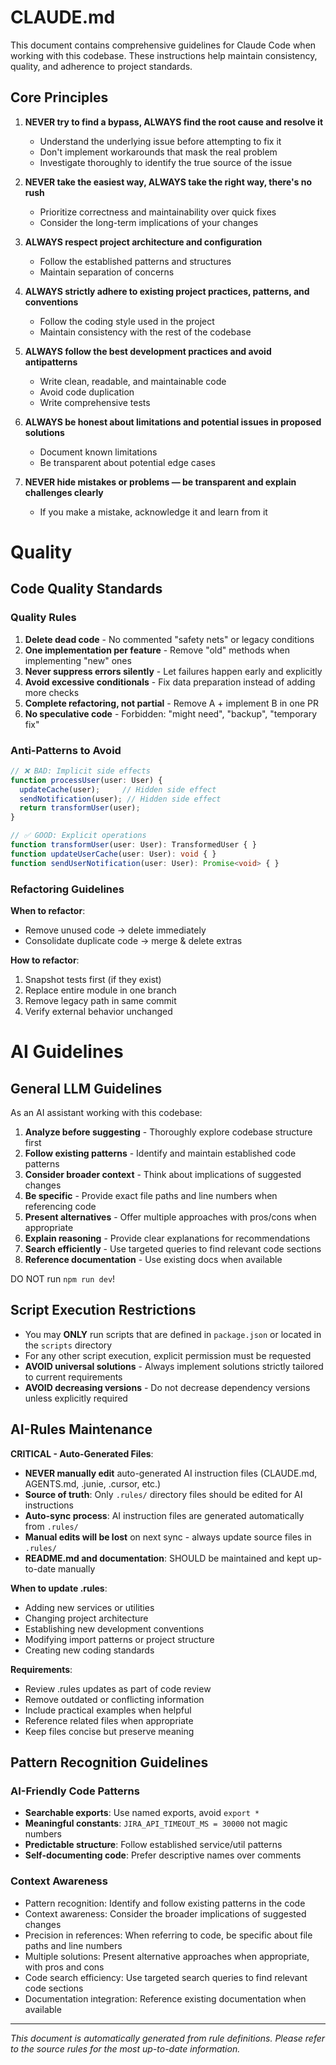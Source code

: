 # CLAUDE.md

This document contains comprehensive guidelines for Claude Code when working with this codebase. These instructions help maintain consistency, quality, and adherence to project standards.

## Core Principles

1. **NEVER try to find a bypass, ALWAYS find the root cause and resolve it**
   - Understand the underlying issue before attempting to fix it
   - Don't implement workarounds that mask the real problem
   - Investigate thoroughly to identify the true source of the issue

2. **NEVER take the easiest way, ALWAYS take the right way, there's no rush**
   - Prioritize correctness and maintainability over quick fixes
   - Consider the long-term implications of your changes

3. **ALWAYS respect project architecture and configuration**
   - Follow the established patterns and structures
   - Maintain separation of concerns

4. **ALWAYS strictly adhere to existing project practices, patterns, and conventions**
   - Follow the coding style used in the project
   - Maintain consistency with the rest of the codebase

5. **ALWAYS follow the best development practices and avoid antipatterns**
   - Write clean, readable, and maintainable code
   - Avoid code duplication
   - Write comprehensive tests

6. **ALWAYS be honest about limitations and potential issues in proposed
   solutions**
   - Document known limitations
   - Be transparent about potential edge cases

7. **NEVER hide mistakes or problems — be transparent and explain challenges clearly**
   - If you make a mistake, acknowledge it and learn from it

# Quality

## Code Quality Standards

### Quality Rules
1. **Delete dead code** - No commented "safety nets" or legacy conditions
2. **One implementation per feature** - Remove "old" methods when implementing "new" ones  
3. **Never suppress errors silently** - Let failures happen early and explicitly
4. **Avoid excessive conditionals** - Fix data preparation instead of adding more checks
5. **Complete refactoring, not partial** - Remove A + implement B in one PR
6. **No speculative code** - Forbidden: "might need", "backup", "temporary fix"

### Anti-Patterns to Avoid
```typescript
// ❌ BAD: Implicit side effects
function processUser(user: User) {
  updateCache(user);     // Hidden side effect
  sendNotification(user); // Hidden side effect
  return transformUser(user);
}

// ✅ GOOD: Explicit operations
function transformUser(user: User): TransformedUser { }
function updateUserCache(user: User): void { }
function sendUserNotification(user: User): Promise<void> { }
```

### Refactoring Guidelines
**When to refactor**:
- Remove unused code → delete immediately
- Consolidate duplicate code → merge & delete extras

**How to refactor**:
1. Snapshot tests first (if they exist)
2. Replace entire module in one branch
3. Remove legacy path in same commit  
4. Verify external behavior unchanged

# AI Guidelines

## General LLM Guidelines

As an AI assistant working with this codebase:

1. **Analyze before suggesting** - Thoroughly explore codebase structure first
2. **Follow existing patterns** - Identify and maintain established code patterns  
3. **Consider broader context** - Think about implications of suggested changes
4. **Be specific** - Provide exact file paths and line numbers when referencing code
5. **Present alternatives** - Offer multiple approaches with pros/cons when appropriate
6. **Explain reasoning** - Provide clear explanations for recommendations
7. **Search efficiently** - Use targeted queries to find relevant code sections
8. **Reference documentation** - Use existing docs when available

DO NOT run `npm run dev`!

## Script Execution Restrictions

- You may **ONLY** run scripts that are defined in `package.json` or located in the `scripts` directory
- For any other script execution, explicit permission must be requested
- **AVOID universal solutions** - Always implement solutions strictly tailored to current requirements
- **AVOID decreasing versions** - Do not decrease dependency versions unless explicitly required

## AI-Rules Maintenance

**CRITICAL - Auto-Generated Files**:
- **NEVER manually edit** auto-generated AI instruction files (CLAUDE.md, AGENTS.md, .junie, .cursor, etc.)
- **Source of truth**: Only `.rules/` directory files should be edited for AI instructions
- **Auto-sync process**: AI instruction files are generated automatically from `.rules/`
- **Manual edits will be lost** on next sync - always update source files in `.rules/`
- **README.md and documentation**: SHOULD be maintained and kept up-to-date manually

**When to update .rules**:
- Adding new services or utilities
- Changing project architecture
- Establishing new development conventions
- Modifying import patterns or project structure
- Creating new coding standards

**Requirements**:
- Review .rules updates as part of code review
- Remove outdated or conflicting information
- Include practical examples when helpful
- Reference related files when appropriate
- Keep files concise but preserve meaning

## Pattern Recognition Guidelines

### AI-Friendly Code Patterns
- **Searchable exports**: Use named exports, avoid `export *`
- **Meaningful constants**: `JIRA_API_TIMEOUT_MS = 30000` not magic numbers
- **Predictable structure**: Follow established service/util patterns
- **Self-documenting code**: Prefer descriptive names over comments

### Context Awareness
- Pattern recognition: Identify and follow existing patterns in the code
- Context awareness: Consider the broader implications of suggested changes
- Precision in references: When referring to code, be specific about file paths and line numbers
- Multiple solutions: Present alternative approaches when appropriate, with pros and cons
- Code search efficiency: Use targeted search queries to find relevant code sections
- Documentation integration: Reference existing documentation when available


---

*This document is automatically generated from rule definitions. Please refer to the source rules for the most up-to-date information.*
